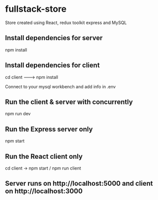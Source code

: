 # fullstack-store
Store created using React, redux toolkit express and MySQL

## Install dependencies for server
npm install

## Install dependencies for client
cd client ---> npm install

Connect to your mysql workbench and add info in .env

## Run the client & server with concurrently
npm run dev

## Run the Express server only
npm start

## Run the React client only
cd client -> npm start / npm run client

## Server runs on http://localhost:5000 and client on http://localhost:3000
